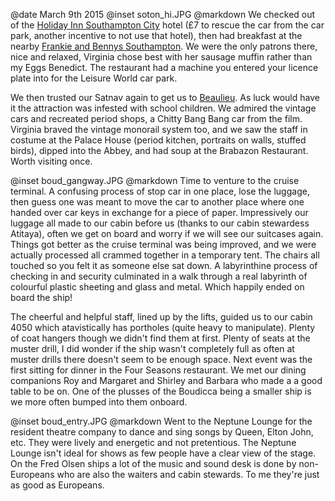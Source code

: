 @date		March 9th 2015
@inset		soton_hi.JPG
@markdown
We checked out of the [Holiday Inn Southampton City](https://www.ihg.com/holidayinn/hotels/gb/en/southampton/soahp/hoteldetail) hotel (&pound;7 to rescue the car from the car park,
another incentive to not use that hotel), then had breakfast at the nearby
[Frankie and Bennys Southampton](https://www.frankieandbennys.com/restaurant/frankie-bennys-southampton).
We were the only patrons there, nice and relaxed, Virginia chose best with her
sausage muffin rather than my Eggs Benedict. The restaurant had a machine you entered your licence plate into for
the Leisure World car park.

We then trusted our Satnav again to get us to [Beaulieu](https://www.beaulieu.co.uk/).
As luck would have it the attraction was infested with school children. We admired
the vintage cars and recreated period shops, a Chitty Bang Bang car from the film.
Virginia braved the vintage monorail system too, and we saw the staff in costume at the
Palace House (period kitchen, portraits on walls, stuffed birds), dipped into the
Abbey, and had soup at the Brabazon Restaurant. Worth visiting once.

@inset		boud_gangway.JPG
@markdown
Time to venture to the cruise terminal. A confusing process of stop car in one place,
lose the luggage, then guess one was meant to move the car to another place where one handed over
car keys in exchange for a piece of paper. Impressively our luggage all made to our cabin
before us (thanks to our cabin stewardess Atitaya), often we get on board and worry if
we will see our suitcases again. Things got better as the cruise terminal was being
improved, and we were actually processed all crammed together in a temporary tent.
The chairs all touched so you felt it as someone else sat down. A labyrinthine process
of checking in and security culminated in a walk through a real labyrinth of
colourful plastic sheeting and glass and metal. Which happily ended on board the ship!

The cheerful and helpful staff, lined up by the lifts, guided us to our cabin 4050 which
atavistically has portholes (quite heavy to manipulate). Plenty of coat hangers though we
didn't find them at first. Plenty of seats at the muster drill, I did wonder if
the ship wasn't completely full as often at muster drills there doesn't seem to be
enough space. Next event was the first sitting for dinner in the Four Seasons
restaurant.  We met our dining companions Roy and Margaret and Shirley and Barbara
who made a a good table to be on. One of the plusses of the Boudicca being a smaller ship is
we more often bumped into them onboard.

@inset		boud_entry.JPG
@markdown
Went to the Neptune Lounge for the resident theatre company to dance and sing
songs by Queen, Elton John, etc.  They were lively and energetic and not pretentious. The
Neptune Lounge isn't ideal for shows as few people have a clear view of the stage.
On the Fred Olsen ships a lot of the music and sound desk is done by non-Europeans
who are also the waiters and cabin stewards. To me they're just as good as Europeans.
